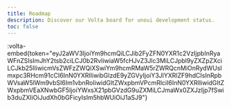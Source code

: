```yaml
---
title: Roadmap
description: Discover our Volta board for unoui development status.
toc: false
---
```


:volta-embed{token="eyJ2aWV3IjoiYm9hcmQiLCJib2FyZFN0YXR1c2VzIjpbInRyaWFnZSIsImJhY2tsb2ciLCJ0b2RvIiwiaW5fcHJvZ3Jlc3MiLCJpbl9yZXZpZXciLCJkb25lIiwicmVsZWFzZWQiXSwiYm9hcmRMaW5rZWRQcnMiOnRydWUsImxpc3RHcm91cCI6InN0YXRlIiwibGlzdE9yZGVyIjoiY3JlYXRlZF9hdCIsInRpbWVsaW5lWm9vbSI6Im1vbnRoIiwidGltZWxpbmVPcmRlciI6InN0YXRlIiwidGltZWxpbmVEaXNwbGF5IjoiYWxsX21pbGVzdG9uZXMiLCJmaWx0ZXJzIjp7fSwib3duZXIiOiJudXh0bGFicyIsIm5hbWUiOiJ1aSJ9"}
